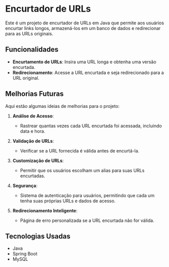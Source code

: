 # Encurtador de URLs

Este é um projeto de encurtador de URLs em Java que permite aos usuários encurtar links longos, armazená-los em um banco de dados e redirecionar para as URLs originais. 

## Funcionalidades

- **Encurtamento de URLs**: Insira uma URL longa e obtenha uma versão encurtada.
- **Redirecionamento**: Acesse a URL encurtada e seja redirecionado para a URL original.

## Melhorias Futuras

Aqui estão algumas ideias de melhorias para o projeto:

1. **Análise de Acesso**: 
   - Rastrear quantas vezes cada URL encurtada foi acessada, incluindo data e hora.

2. **Validação de URLs**:
   - Verificar se a URL fornecida é válida antes de encurtá-la.

3. **Customização de URLs**:
   - Permitir que os usuários escolham um alias para suas URLs encurtadas.

4. **Segurança**:
   - Sistema de autenticação para usuários, permitindo que cada um tenha suas próprias URLs e dados de acesso.

5. **Redirecionamento Inteligente**:
   - Página de erro personalizada se a URL encurtada não for válida.

## Tecnologias Usadas

- Java
- Spring Boot
- MySQL
